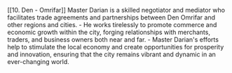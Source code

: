 [[10. Den - Omrifar]]
Master Darian is a skilled negotiator and mediator who facilitates trade agreements and partnerships between Den Omrifar and other regions and cities.
    - He works tirelessly to promote commerce and economic growth within the city, forging relationships with merchants, traders, and business owners both near and far.
    - Master Darian's efforts help to stimulate the local economy and create opportunities for prosperity and innovation, ensuring that the city remains vibrant and dynamic in an ever-changing world.